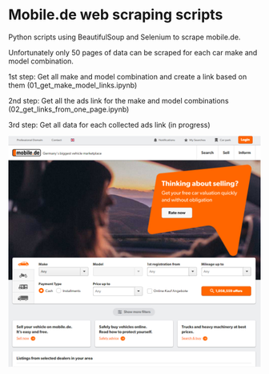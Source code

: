# Mobile.de web scraping scripts

Python scripts using BeautifulSoup and Selenium to scrape mobile.de.

Unfortunately only 50 pages of data can be scraped for each car make and model combination.

1st step: Get all make and model combination and create a link based on them (01_get_make_model_links.ipynb)

2nd step: Get all the ads link for the make and model combinations (02_get_links_from_one_page.ipynb)

3rd step: Get all data for each collected ads link (in progress)

![](images/mobile_de_landingpage.png)